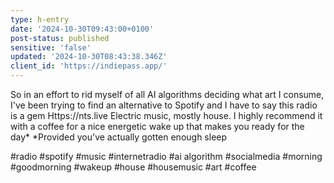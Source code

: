 ```yaml
---
type: h-entry
date: '2024-10-30T09:43:00+0100'
post-status: published
sensitive: 'false'
updated: '2024-10-30T08:43:38.346Z'
client_id: 'https://indiepass.app/'
---
```

So in an effort to rid myself of all AI algorithms deciding what art I consume, I've been trying to find an alternative to Spotify and I have to say this radio is a gem 
Https://nts.live 
Electric music, mostly house. I highly recommend it with a coffee for a nice energetic wake up that makes you ready for the day* 
*Provided you've actually gotten enough sleep 

#radio #spotify #music #internetradio #ai algorithm #socialmedia #morning #goodmorning #wakeup #house #housemusic #art #coffee
